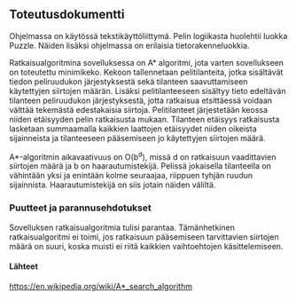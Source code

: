 ## Toteutusdokumentti


Ohjelmassa on käytössä tekstikäyttöliittymä. Pelin logiikasta huolehtii luokka Puzzle. Näiden lisäksi ohjelmassa on erilaisia tietorakenneluokkia.

Ratkaisualgoritmina sovelluksessa on A* algoritmi, jota varten sovellukseen on toteutettu minimikeko. Kekoon tallennetaan pelitilanteita, jotka sisältävät tiedon peliruudukon järjestyksestä sekä tilanteen saavuttamiseen käytettyjen siirtojen määrän. Lisäksi pelitilanteeseen sisältyy tieto edeltävän tilanteen peliruudukon järjestyksestä, jotta ratkaisua etsittäessä voidaan välttää tekemästä edestakaisia siirtoja. Pelitilanteet järjestetään keossa niiden etäisyyden pelin ratkaisusta mukaan. Tilanteen etäisyys ratkaisusta lasketaan summaamalla kaikkien laattojen etäisyydet niiden oikeista sijainneista ja tilanteeseen pääsemiseen jo käytettyjen siirtojen määrä.

A*-algoritmin aikavaativuus on O(b<sup>d</sup>), missä d on ratkaisuun vaadittavien siirtojen määrä ja b on haarautumistekijä. Pelissä jokaisella tilanteella on vähintään yksi ja enintään kolme seuraajaa, riippuen tyhjän ruudun sijainnista. Haarautumistekijä on siis jotain näiden väliltä.


### Puutteet ja parannusehdotukset
Sovelluksen ratkaisualgoritmia tulisi parantaa. Tämänhetkinen ratkaisualgoritmi ei toimi, jos ratkaisuun pääsemiseen tarvittavien siirtojen määrä on suuri, koska muisti ei riitä kaikkien vaihtoehtojen käsittelemiseen.


#### Lähteet
https://en.wikipedia.org/wiki/A*_search_algorithm